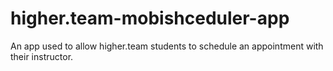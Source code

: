 # higher.team-mobishceduler-app
An app used to allow higher.team students to schedule an appointment with their instructor.
